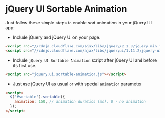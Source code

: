# jQuery UI Sortable Animation

Just follow these simple steps to enable sort animation in your jQuery UI app:

* Include jQuery and jQuery UI on your page.

```html
<script src="//cdnjs.cloudflare.com/ajax/libs/jquery/2.1.3/jquery.min.js"></script>
<script src="//cdnjs.cloudflare.com/ajax/libs/jqueryui/1.11.2/jquery-ui.js"></script>
```

* Include `jQuery UI Sortable Animation` script after jQuery UI and before its first use.

```html
<script src="jquery.ui.sortable-animation.js"></script>
```
* Just use jQuery UI as usual or with special `animation` parameter
```html
<script>
  $('#sortable').sortable({
    animation: 150, // animation duration (ms), 0 - no animation
  });
</script>
```
